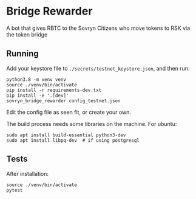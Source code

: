 Bridge Rewarder
===============

A bot that gives RBTC to the Sovryn Citizens who move tokens to RSK via the token bridge

Running
------

Add your keystore file to `./secrets/testnet_keystore.json`, and then run:

```
python3.8 -m venv venv
source ./venv/bin/activate
pip install -r requirements-dev.txt
pip install -e '.[dev]'
sovryn_bridge_rewarder config_testnet.json
```

Edit the config file as seen fit, or create your own.

The build process needs some libraries on the machine. For ubuntu:
```
sudo apt install build-essential python3-dev
sudo apt install libpq-dev  # if using postgresql
```

Tests
-----

After installation:
```
source ./venv/bin/activate
pytest
```

